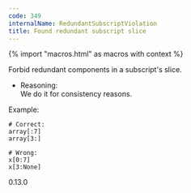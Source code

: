 ```yaml
---
code: 349
internalName: RedundantSubscriptViolation
title: Found redundant subscript slice
---
```


{% import "macros.html" as macros with context %}

Forbid redundant components in a subscript's slice.

  - Reasoning:  
    We do it for consistency reasons.

Example:

    # Correct:
    array[:7]
    array[3:]
    
    # Wrong:
    x[0:7]
    x[3:None]

<div class="versionadded">

0.13.0

</div>